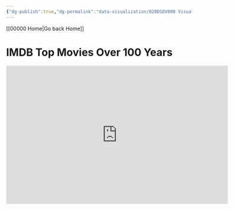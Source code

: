 ```yaml
---
{"dg-publish":true,"dg-permalink":"data-visualization/020DSDV000 Visualizations","permalink":"/data-visualization/020DSDV000 Visualizations/","title":"Power BI Visual","tags":["data-science, data-analysis, data-analytics, data-processing, data-visualization"],"noteIcon":""}
---
```


[[00000 Home\|Go back Home]]

# IMDB Top Movies Over 100 Years
<iframe title="IMDb Top Worldwide Movies Over 100 Years Power BI - by MandyHPNguyen" width="600" height="373.5" src="https://app.powerbi.com/view?r=eyJrIjoiNzZlMDk0MDAtYmJkNC00OGFhLTk2YWQtNGZmZWI2YmNmMjcwIiwidCI6ImMzMjk5OGJhLWJhZjYtNDBjYS04ZWE0LWM3MzE4OGQzOGQ1OSJ9" frameborder="0" allowFullScreen="true"></iframe>
